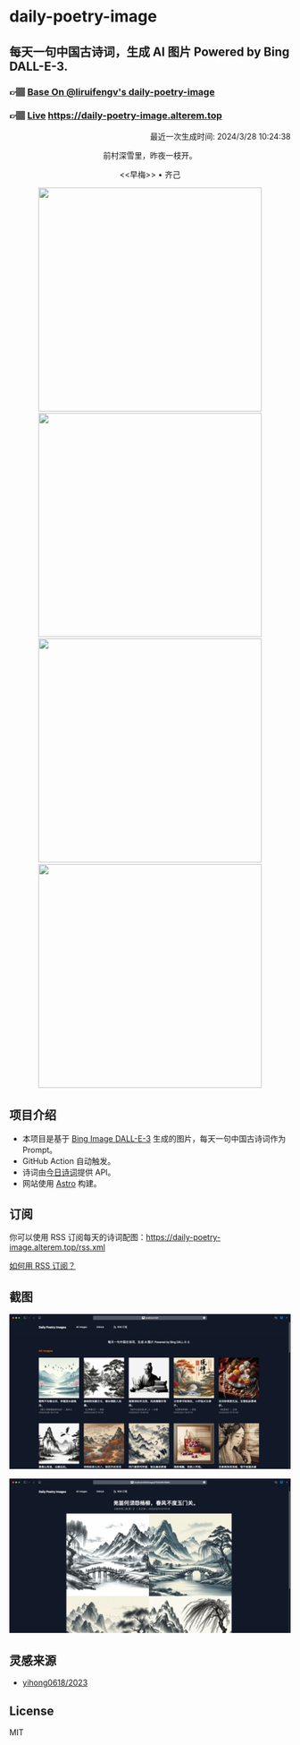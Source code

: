 
# daily-poetry-image

## 每天一句中国古诗词，生成 AI 图片 Powered by Bing DALL-E-3.

### 👉🏽 [Base On @liruifengv's daily-poetry-image](https://github.com/liruifengv/daily-poetry-image)

### 👉🏽 [Live](https://daily-poetry-image.alterem.top/) https://daily-poetry-image.alterem.top

<p align="right">
  最近一次生成时间: 2024/3/28 10:24:38
</p>
<p align="center">
前村深雪里，昨夜一枝开。
</p>
<p align="center">
<<早梅>> • 齐己
</p>
<p align="center">
<img src="https://tse1.mm.bing.net/th/id/OIG3.t_W0yrXSYgy6YYscBQFf" height="400" width="400" />
<img src="https://tse3.mm.bing.net/th/id/OIG3.EL5hHFMLAaWPqZXlyKDO" height="400" width="400" />
<img src="https://tse2.mm.bing.net/th/id/OIG3.9O3Q2FEhJ0_5_DA3Xx3L" height="400" width="400" />
<img src="https://tse1.mm.bing.net/th/id/OIG3.lOFX0v4jYW2ZiWW630.K" height="400" width="400" />
</p>

## 项目介绍

-   本项目是基于 [Bing Image DALL-E-3](https://www.bing.com/images/create) 生成的图片，每天一句中国古诗词作为 Prompt。
-   GitHub Action 自动触发。
-   诗词由[今日诗词](https://www.jinrishici.com/)提供 API。
-   网站使用 [Astro](https://astro.build) 构建。

## 订阅

你可以使用 RSS 订阅每天的诗词配图：https://daily-poetry-image.alterem.top/rss.xml

[如何用 RSS 订阅？](https://zhuanlan.zhihu.com/p/55026716)

## 截图

![图片列表](./screenshots/Snipaste_2023-12-28_21-00-26.png)

![图片详情](./screenshots/Snipaste_2023-12-28_21-00-53.png)

## 灵感来源

-   [yihong0618/2023](https://github.com/yihong0618/2023)

## License

MIT
